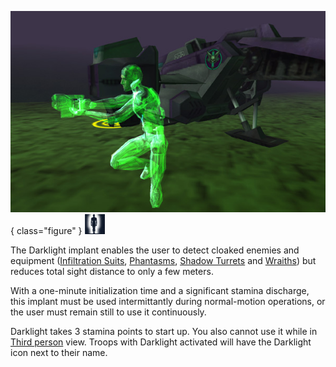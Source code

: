 ![](../images/Darklight.jpg){ class="figure" }
![](../images/Darklight.gif)

The Darklight implant enables the
user to detect cloaked enemies and equipment
([Infiltration Suits](../armor/Infiltration_Suit.md),
[Phantasms](../vehicles/Phantasm.md),
[Shadow Turrets](../weapons/Shadow_Turret.md) and
[Wraiths](../vehicles/Wraith.md)) but reduces total sight distance to only a few
meters.

With a one-minute initialization time and a significant stamina discharge, this
implant must be used intermittantly during normal-motion operations, or the user
must remain still to use it continuously.

Darklight takes 3 stamina points to start up. You also cannot use it while in
[Third person](../terminology/Third_person.md) view. Troops with Darklight
activated will have the Darklight icon next to their name.



